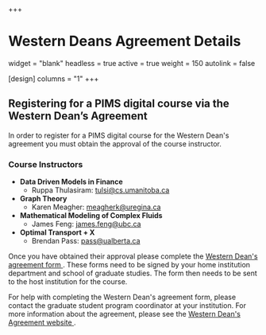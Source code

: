 +++
# Western Deans Agreement Details
widget = "blank"
headless = true
active = true
weight = 150
autolink = false

[design]
  columns = "1"
+++

## Registering for a PIMS digital course via the Western Dean’s Agreement

In order to register for a PIMS digital course for the Western Dean's agreement you must obtain the approval of the course instructor.

### Course Instructors

  *  **Data Driven Models in Finance** 
      * Ruppa Thulasiram: <a
        href="mailto:tulsi@cs.umanitoba.ca?subject=Registration for Data Driven Models in Finance PIMS course">tulsi&#64;cs.umanitoba.ca 
        <i class="fa fa-envelope" aria-hidden="true"></i></a>
  *  **Graph Theory** 
      * Karen Meagher: <a href="mailto:meagherk@uregina.ca?subject=Registration for Graph Theory PIMS course">meagherk&#64;uregina.ca
        <i class="fa fa-envelope" aria-hidden="true"></i></a>
  *  **Mathematical Modeling of Complex Fluids** 
      * James Feng: <a href="mailto:james.feng@ubc.ca?subject=Registration for Mathematical Modeling of Complex Fluids PIMS Course">james.feng&#64;ubc.ca
        <i class="fa fa-envelope" aria-hidden="true"></i></a>
  *  **Optimal Transport + X** 
      * Brendan Pass:  <a href="mailto:pass@ualberta.ca?subject=Registration for Optimal Transport + X PIMS course">pass&#64;ualberta.ca 
        <i class="fa fa-envelope"></i></a>
        

Once you have obtained their approval please complete the <a
target="_blank" href="http://wcdgs.ca/content/dam/ex/wcdgs/Western-Deans-Agreement.pdf">Western
Dean's agreement form <i class="fas fa-file-pdf"
aria-hidden="true"></i></a>. These
forms need to be signed by your home institution department and school of
graduate studies.  The form then needs to be sent to the host institution for
the course. 

For help with completing the Western Dean's agreement form, please
contact the graduate student program coordinator at your institution. For more
information about the agreement, please see the <a
href="http://wcdgs.ca/western-deans-agreement.html">Western Dean's Agreement
website <i class="fas fa-external-link-alt"></i></a>.
